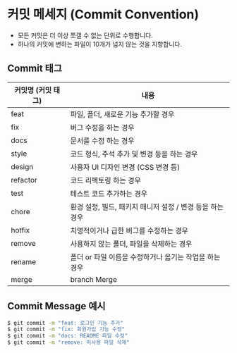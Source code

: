 # 커밋 메세지 (Commit Convention)

- 모든 커밋은 더 이상 쪼갤 수 없는 단위로 수행합니다.
- 하나의 커밋에 변하는 파일이 10개가 넘지 않는 것을 지향합니다.



## Commit 태그

| 커밋명 (커밋 태그) | 내용                                                      |
| ------------------ | --------------------------------------------------------- |
| feat               | 파일, 폴더, 새로운 기능 추가할 경우                       |
| fix                | 버그 수정을 하는 경우                                     |
| docs               | 문서를 수정 하는 경우                                     |
| style              | 코드 형식, 주석 추가 및 변경 등을 하는 경우               |
| design             | 사용자 UI 디자인 변경 (CSS 변경 등)                       |
| refactor           | 코드 리펙토링 하는 경우                                   |
| test               | 테스트 코드 추가하는 경우                                 |
| chore              | 환경 설정, 빌드, 패키지 매니저 설정 / 변경 등을 하는 경우 |
| hotfix             | 치명적이거나 급한 버그를 수정하는 경우                    |
| remove             | 사용하지 않는 폴더, 파일을 삭제하는 경우                  |
| rename             | 폴더 or 파일 이름을 수정하거나 옮기는 작업을 하는 경우    |
| merge              | branch Merge                                              |



## Commit Message 예시

``` bash
$ git commit -m "feat: 로그인 기능 추가"
$ git commit -m "fix: 회원가입 기능 수정"
$ git commit -m "docs: README 파일 수정"
$ git commit -m "remove: 미사용 파일 삭제"
```

